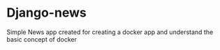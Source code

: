 # Django-news
Simple News app created for creating a docker app and understand the basic concept of docker
